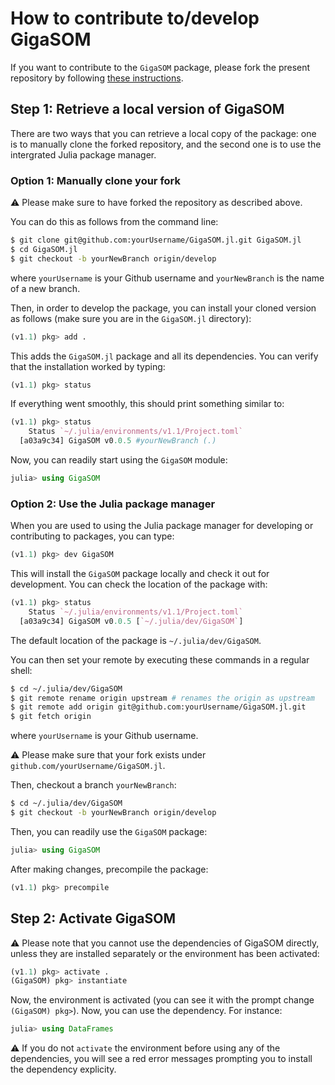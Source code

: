 # How to contribute to/develop GigaSOM

If you want to contribute to the `GigaSOM` package, please fork the present
repository by following [these instructions](https://help.github.com/en/articles/fork-a-repo).

## Step 1: Retrieve a local version of GigaSOM

There are two ways that you can retrieve a local copy of the package: one is to
manually clone the forked repository, and the second one is to use the
intergrated Julia package manager.

### Option 1: Manually clone your fork

:warning: Please make sure to have forked the repository as described above.

You can do this as follows from the command line:

```bash
$ git clone git@github.com:yourUsername/GigaSOM.jl.git GigaSOM.jl
$ cd GigaSOM.jl
$ git checkout -b yourNewBranch origin/develop
```

where `yourUsername` is your Github username and `yourNewBranch` is the name of a new branch.

Then, in order to develop the package, you can install your cloned version as
follows (make sure you are in the `GigaSOM.jl` directory):

```julia
(v1.1) pkg> add .
```

This adds the `GigaSOM.jl` package and all its dependencies. You can verify
that the installation worked by typing:

```julia
(v1.1) pkg> status
```

If everything went smoothly, this should print something similar to:

```julia
(v1.1) pkg> status
    Status `~/.julia/environments/v1.1/Project.toml`
  [a03a9c34] GigaSOM v0.0.5 #yourNewBranch (.)
```

Now, you can readily start using the `GigaSOM` module:

```julia
julia> using GigaSOM
```

### Option 2: Use the Julia package manager

When you are used to using the Julia package manager for developing or
contributing to packages, you can type:

```julia
(v1.1) pkg> dev GigaSOM
```

This will install the `GigaSOM` package locally and check it out for
development. You can check the location of the package with:

```julia
(v1.1) pkg> status
    Status `~/.julia/environments/v1.1/Project.toml`
  [a03a9c34] GigaSOM v0.0.5 [`~/.julia/dev/GigaSOM`]
```

The default location of the package is `~/.julia/dev/GigaSOM`.

You can then set your remote by executing these commands in a regular shell:

```bash
$ cd ~/.julia/dev/GigaSOM
$ git remote rename origin upstream # renames the origin as upstream
$ git remote add origin git@github.com:yourUsername/GigaSOM.jl.git
$ git fetch origin
```

where `yourUsername` is your Github username.

:warning: Please make sure that your fork exists under `github.com/yourUsername/GigaSOM.jl`.

Then, checkout a branch `yourNewBranch`:

```bash
$ cd ~/.julia/dev/GigaSOM
$ git checkout -b yourNewBranch origin/develop
```

Then, you can readily use the `GigaSOM` package:

```julia
julia> using GigaSOM
```

After making changes, precompile the package:

```julia
(v1.1) pkg> precompile
```

## Step 2: Activate GigaSOM

:warning: Please note that you cannot use the dependencies of GigaSOM directly,
unless they are installed separately or the environment has been activated:

```julia
(v1.1) pkg> activate .
(GigaSOM) pkg> instantiate
```

Now, the environment is activated (you can see it with the prompt change
`(GigaSOM) pkg>`). Now, you can use the dependency. For instance:

```julia
julia> using DataFrames
```

:warning: If you do not  `activate` the environment before using any of the dependencies, you will see a red error messages prompting you to install the dependency explicity.
